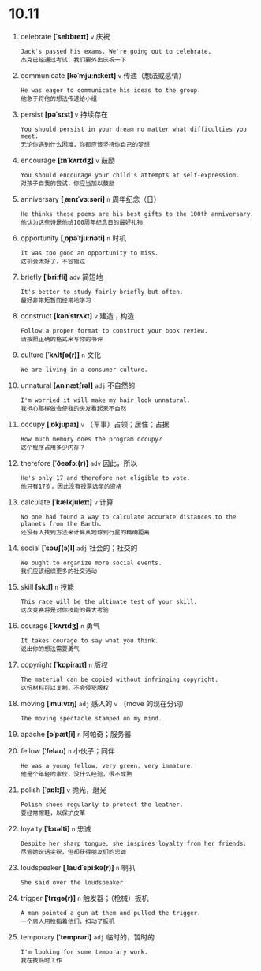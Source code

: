 # 10.11

1. celebrate **[ˈselɪbreɪt]** `v` 庆祝

   ```
   Jack's passed his exams. We're going out to celebrate.
   杰克已经通过考试，我们要外出庆祝一下
   ```

2. communicate **[kəˈmjuːnɪkeɪt]** `v` 传递（想法或感情）

   ```
   He was eager to communicate his ideas to the group.
   他急于将他的想法传递给小组
   ```

3. persist **[pəˈsɪst]** `v` 持续存在

   ```
   You should persist in your dream no matter what difficulties you meet.
   无论你遇到什么困难，你都应该坚持你自己的梦想
   ```

4. encourage **[ɪnˈkʌrɪdʒ]** `v` 鼓励

   ```
   You should encourage your child's attempts at self-expression.
   对孩子自我的尝试，你应当加以鼓励
   ```

5. anniversary **[ˌænɪˈvɜːsəri]** `n` 周年纪念（日）

   ```
   He thinks these poems are his best gifts to the 100th anniversary.
   他认为这些诗是他给100周年纪念日的最好礼物
   ```

6. opportunity **[ˌɒpəˈtjuːnəti]** `n` 时机

   ```
   It was too good an opportunity to miss.
   这机会太好了，不容错过
   ```

7. briefly **[ˈbriːfli]** `adv` 简短地

   ```
   It's better to study fairly briefly but often.
   最好非常短暂而经常地学习
   ```

8. construct **[kənˈstrʌkt]** `v` 建造；构造

   ```
   Follow a proper format to construct your book review.
   请按照正确的格式来写你的书评
   ```

9. culture **[ˈkʌltʃə(r)]** `n` 文化

   ```
   We are living in a consumer culture.

   ```

10. unnatural **[ʌnˈnætʃrəl]** `adj` 不自然的

    ```
    I'm worried it will make my hair look unnatural.
    我担心那样做会使我的头发看起来不自然
    ```

11. occupy **[ˈɒkjupaɪ]** `v` （军事）占领；居住；占据

    ```
    How much memory does the program occupy?
    这个程序占用多少内存？
    ```

12. therefore **[ˈðeəfɔː(r)]** `adv` 因此，所以

    ```
    He's only 17 and therefore not eligible to vote.
    他只有17岁，因此没有投票选举的资格
    ```

13. calculate **[ˈkælkjuleɪt]** `v` 计算

    ```
    No one had found a way to calculate accurate distances to the planets from the Earth.
    还没有人找到方法来计算从地球到行星的精确距离
    ```

14. social **[ˈsəʊʃ(ə)l]** `adj` 社会的；社交的

    ```
    We ought to organize more social events.
    我们应该组织更多的社交活动
    ```

15. skill **[skɪl]** `n` 技能

    ```
    This race will be the ultimate test of your skill.
    这次竞赛将是对你技能的最大考验
    ```

16. courage **[ˈkʌrɪdʒ]** `n` 勇气

    ```
    It takes courage to say what you think.
    说出你的想法需要勇气
    ```

17. copyright **[ˈkɒpiraɪt]** `n` 版权

    ```
    The material can be copied without infringing copyright.
    这份材料可以复制，不会侵犯版权
    ```

18. moving **[ˈmuːvɪŋ]** `adj` 感人的 `v` （move 的现在分词）

    ```
    The moving spectacle stamped on my mind.

    ```

19. apache **[əˈpætʃi]** `n` 阿帕奇；服务器

20. fellow **[ˈfeləʊ]** `n` 小伙子；同伴

    ```
    He was a young fellow, very green, very immature.
    他是个年轻的家伙，没什么经验，很不成熟
    ```

21. polish **[ˈpɒlɪʃ]** `v` 抛光，磨光

    ```
    Polish shoes regularly to protect the leather.
    要经常擦鞋，以保护皮革
    ```

22. loyalty **[ˈlɔɪəlti]** `n` 忠诚

    ```
    Despite her sharp tongue, she inspires loyalty from her friends.
    尽管她说话尖锐，但却获得朋友们的忠诚
    ```

23. loudspeaker **[ˌlaʊdˈspiːkə(r)]** `n` 喇叭

    ```
    She said over the loudspeaker.

    ```

24. trigger **[ˈtrɪɡə(r)]** `n` 触发器；（枪械）扳机

    ```
    A man pointed a gun at them and pulled the trigger.
    一个男人用枪指着他们，扣动了扳机
    ```

25. temporary **[ˈtemprəri]** `adj` 临时的，暂时的
    ```
    I'm looking for some temporary work.
    我在找临时工作
    ```

